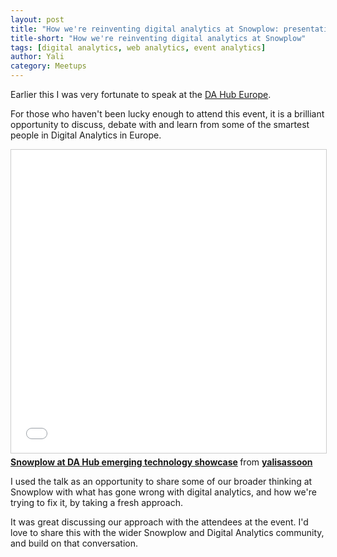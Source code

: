 ```yaml
---
layout: post
title: "How we're reinventing digital analytics at Snowplow: presentation to the DA Hub Europe"
title-short: "How we're reinventing digital analytics at Snowplow"
tags: [digital analytics, web analytics, event analytics]
author: Yali
category: Meetups
---
```


Earlier this I was very fortunate to speak at the [DA Hub Europe](https://www.digitalanalyticshub.com/dahub16-europe/eu-homepage).

For those who haven't been lucky enough to attend this event, it is a brilliant opportunity to discuss, debate with and learn from some of the smartest people in Digital Analytics in Europe.

<iframe src="//www.slideshare.net/slideshow/embed_code/key/D5oR9V5vndgiiv" width="595" height="485" frameborder="0" marginwidth="0" marginheight="0" scrolling="no" style="border:1px solid #CCC; border-width:1px; margin-bottom:5px; max-width: 100%;" allowfullscreen> </iframe> <div style="margin-bottom:5px"> <strong> <a href="//www.slideshare.net/yalisassoon/snowplow-at-da-hub-emerging-technology-showcase" title="Snowplow at DA Hub emerging technology showcase" target="_blank">Snowplow at DA Hub emerging technology showcase</a> </strong> from <strong><a href="//www.slideshare.net/yalisassoon" target="_blank">yalisassoon</a></strong> </div>

I used the talk as an opportunity to share some of our broader thinking at Snowplow with what has gone wrong with digital analytics, and how we're trying to fix it, by taking a fresh approach.

It was great discussing our approach with the attendees at the event. I'd love to share this with the wider Snowplow and Digital Analytics community, and build on that conversation.